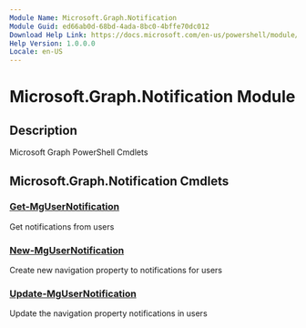 ```yaml
---
Module Name: Microsoft.Graph.Notification
Module Guid: ed66ab0d-68bd-4ada-8bc0-4bffe70dc012
Download Help Link: https://docs.microsoft.com/en-us/powershell/module/microsoft.graph.notification
Help Version: 1.0.0.0
Locale: en-US
---
```


# Microsoft.Graph.Notification Module
## Description
Microsoft Graph PowerShell Cmdlets

## Microsoft.Graph.Notification Cmdlets
### [Get-MgUserNotification](Get-MgUserNotification.md)
Get notifications from users

### [New-MgUserNotification](New-MgUserNotification.md)
Create new navigation property to notifications for users

### [Update-MgUserNotification](Update-MgUserNotification.md)
Update the navigation property notifications in users

